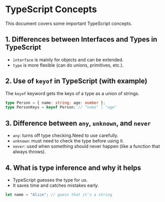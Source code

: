 # TypeScript Concepts

This document covers some important TypeScript concepts.

## 1. Differences between Interfaces and Types in TypeScript

- `interface` is mainly for objects and can be extended.
- `type` is more flexible (can do unions, primitives, etc.).

## 2. Use of `keyof` in TypeScript (with example)

The `keyof` keyword gets the keys of a type as a union of strings.

```ts
type Person = { name: string; age: number };
type PersonKeys = keyof Person; // "name" | "age"
```

## 3. Difference between `any`, `unknown`, and `never`

- `any`: turns off type checking.Need to use carefully.
- `unknown`: must need to check the type before using it.
- `never`: used when something should never happen (like a function that always throws).

## 4. What is type inference and why it helps

- TypeScript guesses the type for us.
- It saves time and catches mistakes early.

```ts
let name = "Alice"; // guess that it's a string
```
